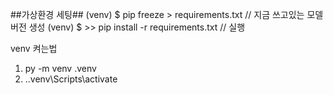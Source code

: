 ##가상환경 세팅##
(venv) $ pip freeze > requirements.txt  // 지금 쓰고있는 모델 버전 생성
(venv) $ >> pip install -r requirements.txt // 실행

venv 켜는법
1. py -m venv .venv
2. .\.venv\Scripts\activate